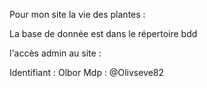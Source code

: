 Pour mon site la vie des plantes :

La base de donnée est dans le répertoire bdd

l'accès admin au site :

  Identifiant : Olbor
  Mdp : @Olivseve82
